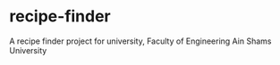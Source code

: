 # recipe-finder
 A recipe finder project for university, Faculty of Engineering Ain Shams University 
